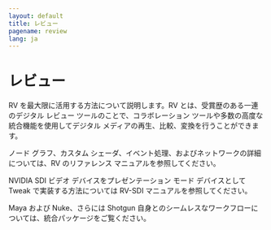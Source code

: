 ```yaml
---
layout: default
title: レビュー
pagename: review
lang: ja
---
```


# レビュー

RV を最大限に活用する方法について説明します。RV とは、受賞歴のある一連のデジタル レビュー ツールのことで、コラボレーション ツールや多数の高度な統合機能を使用してデジタル メディアの再生、比較、変換を行うことができます。

ノード グラフ、カスタム シェーダ、イベント処理、およびネットワークの詳細については、RV のリファレンス マニュアルを参照してください。

NVIDIA SDI ビデオ デバイスをプレゼンテーション モード デバイスとして Tweak で実装する方法については RV-SDI マニュアルを参照してください。

Maya および Nuke、さらには Shotgun 自身とのシームレスなワークフローについては、統合パッケージをご覧ください。
